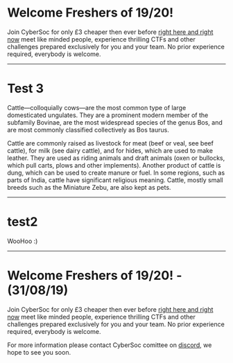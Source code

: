 # Welcome Freshers of 19/20!
Join CyberSoc for only £3 cheaper then ever before [right here and right now](https://www.liverpoolguild.org/groups/cyber-security) meet like minded people, experience thrilling CTFs and other challenges prepared exclusively for you and your team. No prior experience required, everybody is welcome.
* * *
# Test 3
Cattle—colloquially cows—are the most common type of large domesticated ungulates. They are a prominent modern member of the subfamily Bovinae, are the most widespread species of the genus Bos, and are most commonly classified collectively as Bos taurus.

Cattle are commonly raised as livestock for meat (beef or veal, see beef cattle), for milk (see dairy cattle), and for hides, which are used to make leather. They are used as riding animals and draft animals (oxen or bullocks, which pull carts, plows and other implements). Another product of cattle is dung, which can be used to create manure or fuel. In some regions, such as parts of India, cattle have significant religious meaning. Cattle, mostly small breeds such as the Miniature Zebu, are also kept as pets.

* * *
# test2
WooHoo :)
* * *
# Welcome Freshers of 19/20! - (31/08/19)
Join CyberSoc for only £3 cheaper then ever before [right here and right now](https://www.liverpoolguild.org/groups/cyber-security) meet like minded people, experience thrilling CTFs and other challenges prepared exclusively for you and your team. No prior experience required, everybody is welcome.

For more information please contact CyberSoc comittee on [discord](https://www.invite.gg/CyberSoc), we hope to see you soon.

